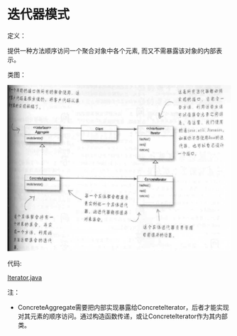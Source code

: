 # 迭代器模式

定义：

提供一种方法顺序访问一个聚合对象中各个元素, 而又不需暴露该对象的内部表示。

类图：

![](屏幕快照_2019-01-13_15.34.47.png)

代码:

[Iterator.java](./code/src/Iterator.java)

注：

- ConcreteAggregate需要把内部实现暴露给ConcreteIterator，后者才能实现对其元素的顺序访问。通过构造函数传递，或让ConcreteIterator作为其内部类。